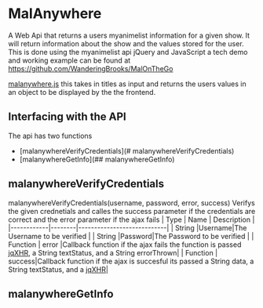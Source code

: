 # MalAnywhere
A Web Api that returns a users myanimelist information for a given show. It will return information about the show and the values stored for the user. This is done using the myanimelist api jQuery and JavaScript a tech demo and working example can be found at https://github.com/WanderingBrooks/MalOnTheGo

[malanywhere.js](https://github.com/WanderingBrooks/MalAnywhere/blob/master/malanywhere.js)  this takes in titles as input
and returns the users values in an object to be displayed by the the frontend.

## Interfacing with the API
 The api has two functions 
 * [malanywhereVerifyCredentials](# malanywhereVerifyCredentials) 
 * [malanywhereGetInfo](## malanywhereGetInfo)
 
 
 ## malanywhereVerifyCredentials
 malanywhereVerifyCredentials(username, password, error, success)
  Verifys the given crednetials and calles the success parameter if the credentials are correct and the error parameter if the ajax fails
  | Type | Name        | Description                            |
  |------------|--------|----------------------------|
  |   String   |Username|The Username to be verified |
  |   String   |Password|The Password to be verified |
  |   Function |  error |Callback function if the ajax fails the function is passed [jqXHR](http://api.jquery.com/jQuery.ajax/#jqXHR), a String textStatus, and a String errorThrown|
  |   Function | success|Callback function if the ajax is succesful its passed a String data, a String textStatus, and a [jqXHR](http://api.jquery.com/jQuery.ajax/#jqXHR)|
  
  
 ## malanywhereGetInfo
 
 
 
 


 
 


 
